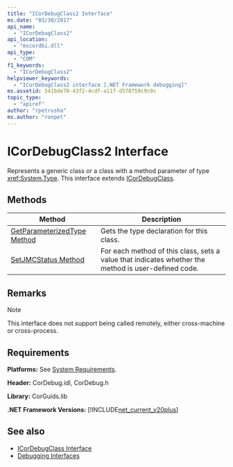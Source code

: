 ```yaml
---
title: "ICorDebugClass2 Interface"
ms.date: "03/30/2017"
api_name: 
  - "ICorDebugClass2"
api_location: 
  - "mscordbi.dll"
api_type: 
  - "COM"
f1_keywords: 
  - "ICorDebugClass2"
helpviewer_keywords: 
  - "ICorDebugClass2 interface [.NET Framework debugging]"
ms.assetid: 5416de70-43f2-4cdf-a11f-d570759c9c0c
topic_type: 
  - "apiref"
author: "rpetrusha"
ms.author: "ronpet"
---
```

# ICorDebugClass2 Interface

Represents a generic class or a class with a method parameter of type <xref:System.Type>. This interface extends [ICorDebugClass](../../../../docs/framework/unmanaged-api/debugging/icordebugclass-interface.md).  
  
## Methods  
  
|Method|Description|  
|------------|-----------------|  
|[GetParameterizedType Method](../../../../docs/framework/unmanaged-api/debugging/icordebugclass2-getparameterizedtype-method.md)|Gets the type declaration for this class.|  
|[SetJMCStatus Method](../../../../docs/framework/unmanaged-api/debugging/icordebugclass2-setjmcstatus-method.md)|For each method of this class, sets a value that indicates whether the method is user-defined code.|  
  
## Remarks  
  
> [!NOTE]
>  This interface does not support being called remotely, either cross-machine or cross-process.  
  
## Requirements  
 **Platforms:** See [System Requirements](../../../../docs/framework/get-started/system-requirements.md).  
  
 **Header:** CorDebug.idl, CorDebug.h  
  
 **Library:** CorGuids.lib  
  
 **.NET Framework Versions:** [!INCLUDE[net_current_v20plus](../../../../includes/net-current-v20plus-md.md)]  
  
## See also

- [ICorDebugClass Interface](../../../../docs/framework/unmanaged-api/debugging/icordebugclass-interface.md)
- [Debugging Interfaces](../../../../docs/framework/unmanaged-api/debugging/debugging-interfaces.md)
